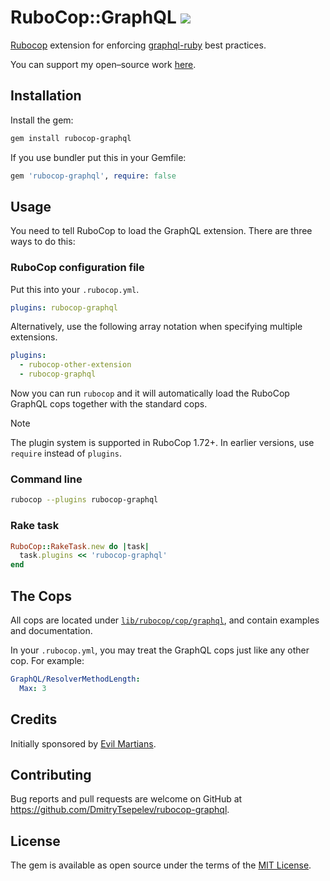 # RuboCop::GraphQL ![](https://ruby-gem-downloads-badge.herokuapp.com/rubocop-graphql?type=total)

[Rubocop](https://github.com/rubocop-hq/rubocop) extension for enforcing [graphql-ruby](https://github.com/rmosolgo/graphql-ruby) best practices.

You can support my open–source work [here](https://boosty.to/dmitry_tsepelev).

## Installation

Install the gem:

```bash
gem install rubocop-graphql
```

If you use bundler put this in your Gemfile:

```ruby
gem 'rubocop-graphql', require: false
```

## Usage

You need to tell RuboCop to load the GraphQL extension. There are three ways to do this:

### RuboCop configuration file

Put this into your `.rubocop.yml`.

```yaml
plugins: rubocop-graphql
```

Alternatively, use the following array notation when specifying multiple extensions.

```yaml
plugins:
  - rubocop-other-extension
  - rubocop-graphql
```

Now you can run `rubocop` and it will automatically load the RuboCop GraphQL cops together with the standard cops.

> [!NOTE]
> The plugin system is supported in RuboCop 1.72+. In earlier versions, use `require` instead of `plugins`.

### Command line

```sh
rubocop --plugins rubocop-graphql
```

### Rake task

```ruby
RuboCop::RakeTask.new do |task|
  task.plugins << 'rubocop-graphql'
end
```

## The Cops

All cops are located under [`lib/rubocop/cop/graphql`](lib/rubocop/cop/graphql), and contain examples and documentation.

In your `.rubocop.yml`, you may treat the GraphQL cops just like any other cop. For example:

```yaml
GraphQL/ResolverMethodLength:
  Max: 3
```

## Credits

Initially sponsored by [Evil Martians](http://evilmartians.com).

## Contributing

Bug reports and pull requests are welcome on GitHub at https://github.com/DmitryTsepelev/rubocop-graphql.

## License

The gem is available as open source under the terms of the [MIT License](https://opensource.org/licenses/MIT).
